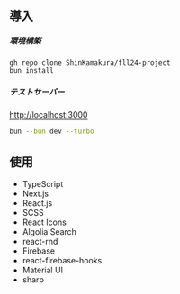## 導入

##### 環境構築

```
gh repo clone ShinKamakura/fll24-project
bun install
```

##### テストサーバー

[http://localhost:3000](http://localhost:3000)

```bash
bun --bun dev --turbo
```

## 使用

- TypeScript
- Next.js
- React.js
- SCSS
- React Icons
- Algolia Search
- react-rnd
- Firebase
- react-firebase-hooks
- Material UI
- sharp